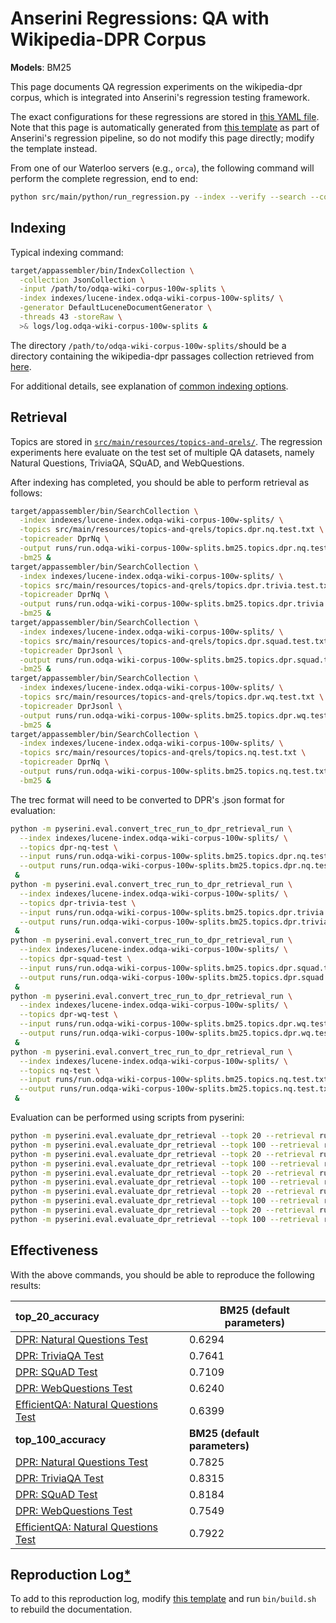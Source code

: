 # Anserini Regressions: QA with Wikipedia-DPR Corpus

**Models**: BM25

This page documents QA regression experiments on the wikipedia-dpr corpus, which is integrated into Anserini's regression testing framework.

The exact configurations for these regressions are stored in [this YAML file](../src/main/resources/regression/wiki-dpr-bm25.yaml).
Note that this page is automatically generated from [this template](../src/main/resources/docgen/templates/wiki-dpr-bm25.template) as part of Anserini's regression pipeline, so do not modify this page directly; modify the template instead.

From one of our Waterloo servers (e.g., `orca`), the following command will perform the complete regression, end to end:

```bash
python src/main/python/run_regression.py --index --verify --search --convert --regression wiki-dpr-bm25
```

## Indexing

Typical indexing command:

```bash
target/appassembler/bin/IndexCollection \
  -collection JsonCollection \
  -input /path/to/odqa-wiki-corpus-100w-splits \
  -index indexes/lucene-index.odqa-wiki-corpus-100w-splits/ \
  -generator DefaultLuceneDocumentGenerator \
  -threads 43 -storeRaw \
  >& logs/log.odqa-wiki-corpus-100w-splits &
```

The directory `/path/to/odqa-wiki-corpus-100w-splits/`should be a directory containing the wikipedia-dpr passages collection retrieved from [here](https://dl.fbaipublicfiles.com/dpr/wikipedia_split/psgs_w100.tsv.gz).

For additional details, see explanation of [common indexing options](common-indexing-options.md).

## Retrieval

Topics are stored in [`src/main/resources/topics-and-qrels/`](../src/main/resources/topics-and-qrels/).
The regression experiments here evaluate on the test set of multiple QA datasets, namely Natural Questions, TriviaQA, SQuAD, and WebQuestions.

After indexing has completed, you should be able to perform retrieval as follows:

```bash
target/appassembler/bin/SearchCollection \
  -index indexes/lucene-index.odqa-wiki-corpus-100w-splits/ \
  -topics src/main/resources/topics-and-qrels/topics.dpr.nq.test.txt \
  -topicreader DprNq \
  -output runs/run.odqa-wiki-corpus-100w-splits.bm25.topics.dpr.nq.test.txt \
  -bm25 &
target/appassembler/bin/SearchCollection \
  -index indexes/lucene-index.odqa-wiki-corpus-100w-splits/ \
  -topics src/main/resources/topics-and-qrels/topics.dpr.trivia.test.txt \
  -topicreader DprNq \
  -output runs/run.odqa-wiki-corpus-100w-splits.bm25.topics.dpr.trivia.test.txt \
  -bm25 &
target/appassembler/bin/SearchCollection \
  -index indexes/lucene-index.odqa-wiki-corpus-100w-splits/ \
  -topics src/main/resources/topics-and-qrels/topics.dpr.squad.test.txt \
  -topicreader DprJsonl \
  -output runs/run.odqa-wiki-corpus-100w-splits.bm25.topics.dpr.squad.test.txt \
  -bm25 &
target/appassembler/bin/SearchCollection \
  -index indexes/lucene-index.odqa-wiki-corpus-100w-splits/ \
  -topics src/main/resources/topics-and-qrels/topics.dpr.wq.test.txt \
  -topicreader DprJsonl \
  -output runs/run.odqa-wiki-corpus-100w-splits.bm25.topics.dpr.wq.test.txt \
  -bm25 &
target/appassembler/bin/SearchCollection \
  -index indexes/lucene-index.odqa-wiki-corpus-100w-splits/ \
  -topics src/main/resources/topics-and-qrels/topics.nq.test.txt \
  -topicreader DprNq \
  -output runs/run.odqa-wiki-corpus-100w-splits.bm25.topics.nq.test.txt \
  -bm25 &
```

The trec format will need to be converted to DPR's .json format for evaluation:
```bash
python -m pyserini.eval.convert_trec_run_to_dpr_retrieval_run \
  --index indexes/lucene-index.odqa-wiki-corpus-100w-splits/ \
  --topics dpr-nq-test \
  --input runs/run.odqa-wiki-corpus-100w-splits.bm25.topics.dpr.nq.test.txt \
  --output runs/run.odqa-wiki-corpus-100w-splits.bm25.topics.dpr.nq.test.txt.json \
 &
python -m pyserini.eval.convert_trec_run_to_dpr_retrieval_run \
  --index indexes/lucene-index.odqa-wiki-corpus-100w-splits/ \
  --topics dpr-trivia-test \
  --input runs/run.odqa-wiki-corpus-100w-splits.bm25.topics.dpr.trivia.test.txt \
  --output runs/run.odqa-wiki-corpus-100w-splits.bm25.topics.dpr.trivia.test.txt.json \
 &
python -m pyserini.eval.convert_trec_run_to_dpr_retrieval_run \
  --index indexes/lucene-index.odqa-wiki-corpus-100w-splits/ \
  --topics dpr-squad-test \
  --input runs/run.odqa-wiki-corpus-100w-splits.bm25.topics.dpr.squad.test.txt \
  --output runs/run.odqa-wiki-corpus-100w-splits.bm25.topics.dpr.squad.test.txt.json \
 &
python -m pyserini.eval.convert_trec_run_to_dpr_retrieval_run \
  --index indexes/lucene-index.odqa-wiki-corpus-100w-splits/ \
  --topics dpr-wq-test \
  --input runs/run.odqa-wiki-corpus-100w-splits.bm25.topics.dpr.wq.test.txt \
  --output runs/run.odqa-wiki-corpus-100w-splits.bm25.topics.dpr.wq.test.txt.json \
 &
python -m pyserini.eval.convert_trec_run_to_dpr_retrieval_run \
  --index indexes/lucene-index.odqa-wiki-corpus-100w-splits/ \
  --topics nq-test \
  --input runs/run.odqa-wiki-corpus-100w-splits.bm25.topics.nq.test.txt \
  --output runs/run.odqa-wiki-corpus-100w-splits.bm25.topics.nq.test.txt.json \
 &
```

Evaluation can be performed using scripts from pyserini:

```bash
python -m pyserini.eval.evaluate_dpr_retrieval --topk 20 --retrieval runs/run.odqa-wiki-corpus-100w-splits.bm25.topics.dpr.nq.test.txt.json
python -m pyserini.eval.evaluate_dpr_retrieval --topk 100 --retrieval runs/run.odqa-wiki-corpus-100w-splits.bm25.topics.dpr.nq.test.txt.json
python -m pyserini.eval.evaluate_dpr_retrieval --topk 20 --retrieval runs/run.odqa-wiki-corpus-100w-splits.bm25.topics.dpr.trivia.test.txt.json
python -m pyserini.eval.evaluate_dpr_retrieval --topk 100 --retrieval runs/run.odqa-wiki-corpus-100w-splits.bm25.topics.dpr.trivia.test.txt.json
python -m pyserini.eval.evaluate_dpr_retrieval --topk 20 --retrieval runs/run.odqa-wiki-corpus-100w-splits.bm25.topics.dpr.squad.test.txt.json
python -m pyserini.eval.evaluate_dpr_retrieval --topk 100 --retrieval runs/run.odqa-wiki-corpus-100w-splits.bm25.topics.dpr.squad.test.txt.json
python -m pyserini.eval.evaluate_dpr_retrieval --topk 20 --retrieval runs/run.odqa-wiki-corpus-100w-splits.bm25.topics.dpr.wq.test.txt.json
python -m pyserini.eval.evaluate_dpr_retrieval --topk 100 --retrieval runs/run.odqa-wiki-corpus-100w-splits.bm25.topics.dpr.wq.test.txt.json
python -m pyserini.eval.evaluate_dpr_retrieval --topk 20 --retrieval runs/run.odqa-wiki-corpus-100w-splits.bm25.topics.nq.test.txt.json
python -m pyserini.eval.evaluate_dpr_retrieval --topk 100 --retrieval runs/run.odqa-wiki-corpus-100w-splits.bm25.topics.nq.test.txt.json
```

## Effectiveness

With the above commands, you should be able to reproduce the following results:

| **top_20_accuracy**                                                                                          | **BM25 (default parameters)**|
|:-------------------------------------------------------------------------------------------------------------|-----------|
| [DPR: Natural Questions Test](https://github.com/facebookresearch/DPR)                                       | 0.6294    |
| [DPR: TriviaQA Test](https://github.com/facebookresearch/DPR)                                                | 0.7641    |
| [DPR: SQuAD Test](https://github.com/facebookresearch/DPR)                                                   | 0.7109    |
| [DPR: WebQuestions Test](https://github.com/facebookresearch/DPR)                                            | 0.6240    |
| [EfficientQA: Natural Questions Test](https://efficientqa.github.io/)                                        | 0.6399    |
| **top_100_accuracy**                                                                                         | **BM25 (default parameters)**|
| [DPR: Natural Questions Test](https://github.com/facebookresearch/DPR)                                       | 0.7825    |
| [DPR: TriviaQA Test](https://github.com/facebookresearch/DPR)                                                | 0.8315    |
| [DPR: SQuAD Test](https://github.com/facebookresearch/DPR)                                                   | 0.8184    |
| [DPR: WebQuestions Test](https://github.com/facebookresearch/DPR)                                            | 0.7549    |
| [EfficientQA: Natural Questions Test](https://efficientqa.github.io/)                                        | 0.7922    |

## Reproduction Log[*](reproducibility.md)

To add to this reproduction log, modify [this template](../src/main/resources/docgen/templates/wiki-dpr-bm25.template) and run `bin/build.sh` to rebuild the documentation.
